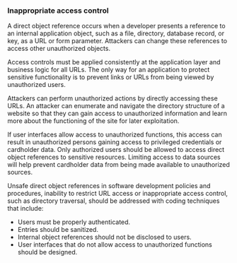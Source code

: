### Inappropriate access control

A direct object reference occurs when a developer presents a reference to an internal application object, such as a file, directory, database record, or key, as a URL or form parameter. Attackers can change these references to access other unauthorized objects.

Access controls must be applied consistently at the application layer and business logic for all URLs. The only way for an application to protect sensitive functionality is to prevent links or URLs from being viewed by unauthorized users.

Attackers can perform unauthorized actions by directly accessing these URLs. An attacker can enumerate and navigate the directory structure of a website so that they can gain access to unauthorized information and learn more about the functioning of the site for later exploitation.

If user interfaces allow access to unauthorized functions, this access can result in unauthorized persons gaining access to privileged credentials or cardholder data. Only authorized users should be allowed to access direct object references to sensitive resources. Limiting access to data sources will help prevent cardholder data from being made available to unauthorized sources.

Unsafe direct object references in software development policies and procedures, inability to restrict URL access or inappropriate access control, such as directory traversal, should be addressed with coding techniques that include:

- Users must be properly authenticated.
- Entries should be sanitized.
- Internal object references should not be disclosed to users.
- User interfaces that do not allow access to unauthorized functions should be designed.